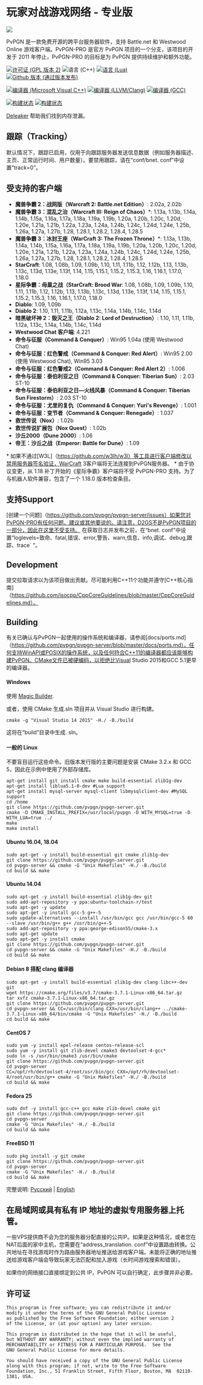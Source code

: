 玩家对战游戏网络 - 专业版
=====
![](http://i.imgur.com/LfI3hXo.png)

PvPGN 是一款免费开源的跨平台服务器软件，支持 Battle.net 和 Westwood Online 游戏客户端。PvPGN-PRO 是官方 PvPGN 项目的一个分支，该项目的开发于 2011 年停止，PvPGN-PRO 的目标是为 PvPGN 提供持续维护和额外功能。

[![许可证 (GPL 版本 2)](https://img.shields.io/badge/license-GNU%20GPL%20version%202-blue.svg?style=flat-square)](http://opensource.org/licenses/GPL-2.0)
![语言 (C++)](https://img.shields.io/badge/powered_by-C++-brightgreen.svg?style=flat-square)
[![语言 (Lua)](https://img.shields.io/badge/powered_by-Lua-red.svg?style=flat-square)](https://lua.org)
[![Github 版本 (通过版本发布)](https://img.shields.io/github/downloads/pvpgn/pvpgn-server/1.99.7.2.1/total.svg?maxAge=2592000)]()

[![编译器 (Microsoft Visual C++)](https://img.shields.io/badge/compiled_with-Microsoft%20Visual%20C++-yellow.svg?style=flat-square)](https://msdn.microsoft.com/en-us/vstudio/hh386302.aspx)
[![编译器 (LLVM/Clang)](https://img.shields.io/badge/compiled_with-LLVM/Clang-lightgrey.svg?style=flat-square)](http://clang.llvm.org/)
[![编译器 (GCC)](https://img.shields.io/badge/compiled_with-GCC-yellowgreen.svg?style=flat-square)](https://gcc.gnu.org/)

[![构建状态](https://travis-ci.org/pvpgn/pvpgn-server.svg?branch=master)](https://travis-ci.org/pvpgn/pvpgn-server)
[![构建状态](https://ci.appveyor.com/api/projects/status/dqoj9lkvhfwthmn6)](https://ci.appveyor.com/project/HarpyWar/pvpgn)

[Deleaker](http://www.deleaker.com/) 帮助我们找到内存泄漏。

## 跟踪（Tracking）
默认情况下，跟踪已启用，仅用于向跟踪服务器发送信息数据（例如服务器描述、主页、正常运行时间、用户数量）。要禁用跟踪，请在“conf/bnet. conf”中设置“track=0”。

## 受支持的客户端
- **魔兽争霸 2：战网版（Warcraft 2: Battle.net Edition）**: 2.02a, 2.02b
- **魔兽争霸 3：混乱之治（Warcraft III: Reign of Chaos）**\*: 1.13a, 1.13b, 1.14a, 1.14b, 1.15a, 1.16a, 1.17a, 1.18a, 1.19a, 1.19b, 1.20a, 1.20b, 1.20c, 1.20d, 1.20e, 1.21a, 1.21b, 1.22a, 1.23a, 1.24a, 1.24b, 1.24c, 1.24d, 1.24e, 1.25b, 1.26a, 1.27a, 1.27b, 1.28, 1.28.1, 1.28.2, 1.28.4, 1.28.5
- **魔兽争霸 3：冰封王座（WarCraft 3: The Frozen Throne）**\*: 1.13a, 1.13b, 1.14a, 1.14b, 1.15a, 1.16a, 1.17a, 1.18a, 1.19a, 1.19b, 1.20a, 1.20b, 1.20c, 1.20d, 1.20e, 1.21a, 1.21b, 1.22a, 1.23a, 1.24a, 1.24b, 1.24c, 1.24d, 1.24e, 1.25b, 1.26a, 1.27a, 1.27b, 1.28, 1.28.1, 1.28.2, 1.28.4, 1.28.5
- **StarCraft**: 1.08, 1.08b, 1.09, 1.09b, 1.10, 1.11, 1.11b, 1.12, 1.12b, 1.13, 1.13b, 1.13c, 1.13d, 1.13e, 1.13f, 1.14, 1.15, 1.15.1, 1.15.2, 1.15.3, 1.16, 1.16.1, 1.17.0, 1.18.0
- **星际争霸：母巢之战（StarCraft: Brood War**: 1.08, 1.08b, 1.09, 1.09b, 1.10, 1.11, 1.11b, 1.12, 1.12b, 1.13, 1.13b, 1.13c, 1.13d, 1.13e, 1.13f, 1.14, 1.15, 1.15.1, 1.15.2, 1.15.3, 1.16, 1.16.1, 1.17.0, 1.18.0
- **Diablo**: 1.09, 1.09b
- **Diablo 2**: 1.10, 1.11, 1.11b, 1.12a, 1.13c, 1.14a, 1.14b, 1.14c, 1.14d
- **暗黑破坏神 2：毁灭之王（Diablo 2: Lord of Destruction）**: 1.10, 1.11, 1.11b, 1.12a, 1.13c, 1.14a, 1.14b, 1.14c, 1.14d
- **Westwood Chat 客户端**: 4.221
- **命令与征服（Command & Conquer）**: Win95 1.04a (使用 Westwood Chat)
- **命令与征服：红色警戒（Command & Conquer: Red Alert）**: Win95 2.00 (使用 Westwood Chat), Win95 3.03
- **命令与征服：红色警戒2（Command & Conquer: Red Alert 2）**: 1.006
- **命令与征服：泰伯利亚之日（Command & Conquer: Tiberian Sun）**: 2.03 ST-10
- **命令与征服：泰伯利亚之日—火线风暴（Command & Conquer: Tiberian Sun Firestorm）**: 2.03 ST-10
- **命令与征服：尤里的复仇（Command & Conquer: Yuri's Revenge）**: 1.001
- **命令与征服：变节者（Command & Conquer: Renegade）**: 1.037
- **救世传说（Nox）**: 1.02b
- **救世传说扩展包（Nox Quest）**: 1.02b
- **沙丘2000（Dune 2000）**: 1.06
- **帝王：沙丘之战（Emperor: Battle for Dune）**: 1.09

\* 如果不通过[W3L]（https://github.com/w3lh/w3l）等工具进行客户端修改以禁用服务器签名验证，WarCraft 3客户端将无法连接到PvPGN服务器。
\* 由于协议变更，从 1.18 补丁开始的《星际争霸》客户端将不受 PvPGN-PRO 支持。为了与机器人软件兼容，包含了一个 1.18.0 版本检查条目。

## 支持Support
[创建一个问题]（https://github.com/pvpgn/pvpgn-server/issues）如果您对PvPGN-PRO有任何问题、建议或其他要说的。请注意，D2GS不是PvPGN项目的一部分，因此在这里不受支持。
在获取日志并发布之前，在“bnet. conf”中设置“loglevels=致命、fatal,错误、error,警告、warn,信息、info,调试、debug,跟踪、trace` ”。
## Development
提交拉取请求以为该项目做出贡献。尽可能利用C++11个功能并遵守[C++核心指南]（https://github.com/isocpp/CppCoreGuidelines/blob/master/CppCoreGuidelines.md）。

## Building
有关已确认与PvPGN一起使用的操作系统和编译器，请参阅[docs/ports.md]（https://github.com/pvpgn/pvpgn-server/blob/master/docs/ports.md）。任何支持WinAPI或POSIX的操作系统，以及任何符合C++11的编译器都应该能够构建PvPGN。CMake文件已被硬编码，以拒绝比Visual Studio 2015和GCC 5.1更早的编译器。

#### Windows
使用 [Magic Builder](https://github.com/pvpgn/pvpgn-magic-builder).

或者，使用 CMake 生成.sln 项目并从 Visual Studio 进行构建。
```
cmake -g "Visual Studio 14 2015" -H./ -B./build
```
这将在“build”目录中生成. sln。

#### 一般的 Linux
不要盲目运行这些命令。旧版本发行版的主要问题是安装 CMake 3.2.x 和 GCC 5，因此在示例中使用了外部存储库。

```
apt-get install git install cmake make build-essential zlib1g-dev
apt-get install liblua5.1-0-dev #Lua support
apt-get install mysql-server mysql-client libmysqlclient-dev #MySQL support
cd /home
git clone https://github.com/pvpgn/pvpgn-server.git
cmake -D CMAKE_INSTALL_PREFIX=/usr/local/pvpgn -D WITH_MYSQL=true -D WITH_LUA=true ../
make
make install
```

#### Ubuntu 16.04, 18.04
```
sudo apt-get -y install build-essential git cmake zlib1g-dev
git clone https://github.com/pvpgn/pvpgn-server.git
cd pvpgn-server && cmake -G "Unix Makefiles" -H./ -B./build
cd build && make
```

#### Ubuntu 14.04
```
sudo apt-get -y install build-essential zlib1g-dev git
sudo add-apt-repository -y ppa:ubuntu-toolchain-r/test
sudo apt-get -y update
sudo apt-get -y install gcc-5 g++-5
sudo update-alternatives --install /usr/bin/gcc gcc /usr/bin/gcc-5 60 --slave /usr/bin/g++ g++ /usr/bin/g++-5
sudo add-apt-repository -y ppa:george-edison55/cmake-3.x
sudo apt-get update
sudo apt-get -y install cmake
git clone https://github.com/pvpgn/pvpgn-server.git
cd pvpgn-server && cmake -G "Unix Makefiles" -H./ -B./build
cd build && make
```

#### Debian 8 搭配 clang 编译器
```
sudo apt-get -y install build-essential zlib1g-dev clang libc++-dev git
wget https://cmake.org/files/v3.7/cmake-3.7.1-Linux-x86_64.tar.gz
tar xvfz cmake-3.7.1-Linux-x86_64.tar.gz
git clone https://github.com/pvpgn/pvpgn-server.git
cd pvpgn-server && CC=/usr/bin/clang CXX=/usr/bin/clang++ ../cmake-3.7.1-Linux-x86_64/bin/cmake -G "Unix Makefiles" -H./ -B./build
cd build && make
```

#### CentOS 7
```
sudo yum -y install epel-release centos-release-scl
sudo yum -y install git zlib-devel cmake3 devtoolset-4-gcc*
sudo ln -s /usr/bin/cmake3 /usr/bin/cmake
git clone https://github.com/pvpgn/pvpgn-server.git
cd pvpgn-server
CC=/opt/rh/devtoolset-4/root/usr/bin/gcc CXX=/opt/rh/devtoolset-4/root/usr/bin/g++ cmake -G "Unix Makefiles" -H./ -B./build
cd build && make
```

#### Fedora 25
```
sudo dnf -y install gcc-c++ gcc make zlib-devel cmake git
git clone https://github.com/pvpgn/pvpgn-server.git
cd pvpgn-server
cmake -G "Unix Makefiles" -H./ -B./build
cd build && make
```

#### FreeBSD 11
```
sudo pkg install -y git cmake
git clone https://github.com/pvpgn/pvpgn-server.git
cd pvpgn-server
cmake -G "Unix Makefiles" -H./ -B./build
cd build && make
```

完整说明: [Русский](http://harpywar.com/?a=articles&b=2&c=1&d=74) | [English](http://harpywar.com/?a=articles&b=2&c=1&d=74&lang=en)

## 在局域网或具有私有 IP 地址的虚拟专用服务器上托管。
一些VPS提供商不会为您的服务器分配直接的公共IP。如果是这种情况，或者您在NAT后面的家中主机，您需要在“address_translation. conf”中设置路由转换。公共地址在寻找游戏时作为路由服务器地址推送给游戏客户端。未能将正确的地址推送给游戏客户端会导致玩家无法匹配和加入游戏（长时间游戏搜索和错误）。

如果你的网络接口直接绑定到公共 IP，PvPGN 可以自行确定，此步骤并非必要。

## 许可证

    This program is free software; you can redistribute it and/or
    modify it under the terms of the GNU General Public License
    as published by the Free Software Foundation; either version 2
    of the License, or (at your option) any later version.

    This program is distributed in the hope that it will be useful,
    but WITHOUT ANY WARRANTY; without even the implied warranty of
    MERCHANTABILITY or FITNESS FOR A PARTICULAR PURPOSE.  See the
    GNU General Public License for more details.

    You should have received a copy of the GNU General Public License
    along with this program; if not, write to the Free Software
    Foundation, Inc., 51 Franklin Street, Fifth Floor, Boston, MA  02110-1301, USA.
